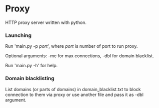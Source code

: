 # Proxy
HTTP proxy server written with python.

### Launching

Run 'main.py -p *port*', where *port* is number of port to run proxy.

Optional arguments: -mc for max connections, -dbl for domain blacklist.

Run 'main.py -h' for help.
  
### Domain blacklisting

List domains (or parts of domains) in domain_blacklist.txt to block connection to them via proxy or use another file and pass it as -dbl argument.
